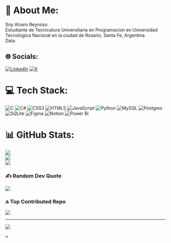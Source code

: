 # 💫 About Me:
Soy Alvaro Reynoso<br>Estudiante de Tecnicatura Universitaria en Programacion en Universidad Tecnologica Nacional en la ciudad de Rosario, Santa Fe, Argentina<br>Data <br>


## 🌐 Socials:
[![LinkedIn](https://img.shields.io/badge/LinkedIn-%230077B5.svg?logo=linkedin&logoColor=white)](https://linkedin.com/in/alvaro-reynoso-baaaa8271/) [![X](https://img.shields.io/badge/X-black.svg?logo=X&logoColor=white)](https://x.com/reynoso_al) 

# 💻 Tech Stack:
![C](https://img.shields.io/badge/c-%2300599C.svg?style=for-the-badge&logo=c&logoColor=white) ![C#](https://img.shields.io/badge/c%23-%23239120.svg?style=for-the-badge&logo=csharp&logoColor=white) ![CSS3](https://img.shields.io/badge/css3-%231572B6.svg?style=for-the-badge&logo=css3&logoColor=white) ![HTML5](https://img.shields.io/badge/html5-%23E34F26.svg?style=for-the-badge&logo=html5&logoColor=white) ![JavaScript](https://img.shields.io/badge/javascript-%23323330.svg?style=for-the-badge&logo=javascript&logoColor=%23F7DF1E) ![Python](https://img.shields.io/badge/python-3670A0?style=for-the-badge&logo=python&logoColor=ffdd54) ![MySQL](https://img.shields.io/badge/mysql-4479A1.svg?style=for-the-badge&logo=mysql&logoColor=white) ![Postgres](https://img.shields.io/badge/postgres-%23316192.svg?style=for-the-badge&logo=postgresql&logoColor=white) ![SQLite](https://img.shields.io/badge/sqlite-%2307405e.svg?style=for-the-badge&logo=sqlite&logoColor=white) ![Figma](https://img.shields.io/badge/figma-%23F24E1E.svg?style=for-the-badge&logo=figma&logoColor=white) ![Notion](https://img.shields.io/badge/Notion-%23000000.svg?style=for-the-badge&logo=notion&logoColor=white) ![Power Bi](https://img.shields.io/badge/power_bi-F2C811?style=for-the-badge&logo=powerbi&logoColor=black)
# 📊 GitHub Stats:
![](https://github-readme-stats.vercel.app/api?username=AlvaroReynoso&theme=shadow_blue&hide_border=false&include_all_commits=false&count_private=false)<br/>
![](https://github-readme-streak-stats.herokuapp.com/?user=AlvaroReynoso&theme=shadow_blue&hide_border=false)<br/>
![](https://github-readme-stats.vercel.app/api/top-langs/?username=AlvaroReynoso&theme=shadow_blue&hide_border=false&include_all_commits=false&count_private=false&layout=compact)

### ✍️ Random Dev Quote
![](https://quotes-github-readme.vercel.app/api?type=horizontal&theme=radical)

### 🔝 Top Contributed Repo
![](https://github-contributor-stats.vercel.app/api?username=AlvaroReynoso&limit=5&theme=tokyonight&combine_all_yearly_contributions=true)

---
[![](https://visitcount.itsvg.in/api?id=AlvaroReynoso&icon=0&color=1)](https://visitcount.itsvg.in)

<!-- Proudly created with GPRM ( https://gprm.itsvg.in ) -->>
